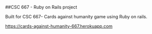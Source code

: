 ##CSC 667 - Ruby on Rails project

Built for CSC 667- Cards against humanity game using Ruby on rails.

https://cards-against-humanity-667.herokuapp.com

[](http://i.imgur.com/oR3s0vF.gifv)
